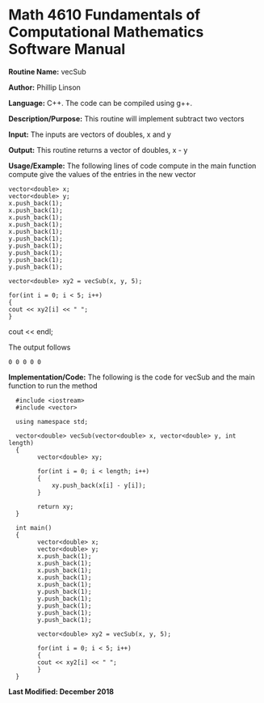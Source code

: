 # Math 4610 Fundamentals of Computational Mathematics Software Manual

**Routine Name:**           vecSub

**Author:** Phillip Linson

**Language:** C++. The code can be compiled using g++.

**Description/Purpose:** This routine will implement subtract two vectors

**Input:** The inputs are vectors of doubles, x and y

**Output:** This routine returns a vector of doubles, x - y

**Usage/Example:** The following lines of code compute in the main function compute give the values of the entries in the new vector

    vector<double> x;
    vector<double> y;	
    x.push_back(1);
    x.push_back(1);
    x.push_back(1);
    x.push_back(1);
    x.push_back(1);	
    y.push_back(1);
    y.push_back(1);
    y.push_back(1);
    y.push_back(1);
    y.push_back(1);

    vector<double> xy2 = vecSub(x, y, 5);
	
    for(int i = 0; i < 5; i++)
    {
	cout << xy2[i] << " ";
    }
cout << endl;
	
The output follows

	0 0 0 0 0

**Implementation/Code:** The following is the code for vecSub and the main function to run the method

	  #include <iostream>
	  #include <vector>

	  using namespace std;

	  vector<double> vecSub(vector<double> x, vector<double> y, int length)
	  {
		    vector<double> xy;

		    for(int i = 0; i < length; i++)
		    {
		      	xy.push_back(x[i] - y[i]);
		    }

		    return xy;
	  }

	  int main()
	  {
		    vector<double> x;
		    vector<double> y;	
		    x.push_back(1);
		    x.push_back(1);
		    x.push_back(1);
		    x.push_back(1);
		    x.push_back(1);	
		    y.push_back(1);
		    y.push_back(1);
		    y.push_back(1);
		    y.push_back(1);
		    y.push_back(1);

		    vector<double> xy2 = vecSub(x, y, 5);

		    for(int i = 0; i < 5; i++)
		    {
			cout << xy2[i] << " ";
		    }
	  }

**Last Modified: December 2018**
